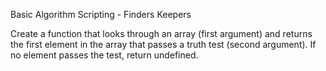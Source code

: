 Basic Algorithm Scripting - Finders Keepers

Create a function that looks through an array (first argument) and returns the first element in the array that passes a truth test (second argument). If no element passes the test, return undefined.